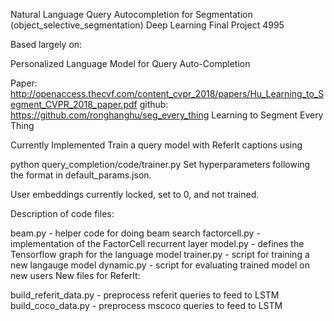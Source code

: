 Natural Language Query Autocompletion for Segmentation
(object_selective_segmentation)
Deep Learning Final Project 4995

Based largely on:

Personalized Language Model for Query Auto-Completion

Paper: http://openaccess.thecvf.com/content_cvpr_2018/papers/Hu_Learning_to_Segment_CVPR_2018_paper.pdf
github: https://github.com/ronghanghu/seg_every_thing
Learning to Segment Every Thing

Currently Implemented
Train a query model with ReferIt captions using

python query_completion/code/trainer.py Set hyperparameters following the format in default_params.json.

User embeddings currently locked, set to 0, and not trained.

Description of code files:

beam.py - helper code for doing beam search
factorcell.py - implementation of the FactorCell recurrent layer
model.py - defines the Tensorflow graph for the language model
trainer.py - script for training a new langauge model
dynamic.py - script for evaluating trained model on new users
New files for ReferIt:

build_referit_data.py - preprocess referit queries to feed to LSTM
build_coco_data.py - preprocess mscoco queries to feed to LSTM
